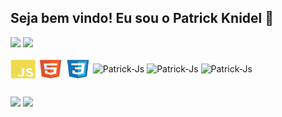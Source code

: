 ## Seja bem vindo! Eu sou o Patrick Knidel 👋
<div>
  <img height="180em" src="https://github-readme-stats.vercel.app/api?username=Patrick-Knidel&show_icons=true&theme=dracula">
  <img height="180em" src="https://github-readme-stats.vercel.app/api/top-langs/?username=Patrick-Knidel&layout=compact&theme=dracula">  
</div>

<div style="display: inline_block"><br>
  <img align="center" alt="Patrick-Js" height="30" width="40" src="https://raw.githubusercontent.com/devicons/devicon/master/icons/javascript/javascript-plain.svg">
  <img align="center" alt="Patrick-HTML" height="30" width="40" src="https://raw.githubusercontent.com/devicons/devicon/master/icons/html5/html5-original.svg">
  <img align="center" alt="Patrick-CSS" height="30" width="40" src="https://raw.githubusercontent.com/devicons/devicon/master/icons/css3/css3-original.svg">
  <img align="center" alt="Patrick-Js" height="45" width="45" src="https://cdn.jsdelivr.net/gh/devicons/devicon/icons/java/java-original-wordmark.svg" /> 
  <img align="center" alt="Patrick-Js" height="45" width="45" src="https://cdn.jsdelivr.net/gh/devicons/devicon/icons/spring/spring-original-wordmark.svg" />
  <img align="center" alt="Patrick-Js" height="35" width="40" src="https://cdn.jsdelivr.net/gh/devicons/devicon/icons/angularjs/angularjs-plain.svg" />
</div>

##

<div>
  <a href="https://www.linkedin.com/in/patrick-knidel-419b4b1b3/" target="_blank"><img src="https://img.shields.io/badge/-LinkedIn-%230077B5?style=for-the-badge&logo=linkedin&logoColor=white" target="_blank"></a>
  <a href = "mailto:patrick.alves.knidel@gmail.com"><img src="https://img.shields.io/badge/-Gmail-%23333?style=for-the-badge&logo=gmail&logoColor=white" target="_blank"></a>
</div>
